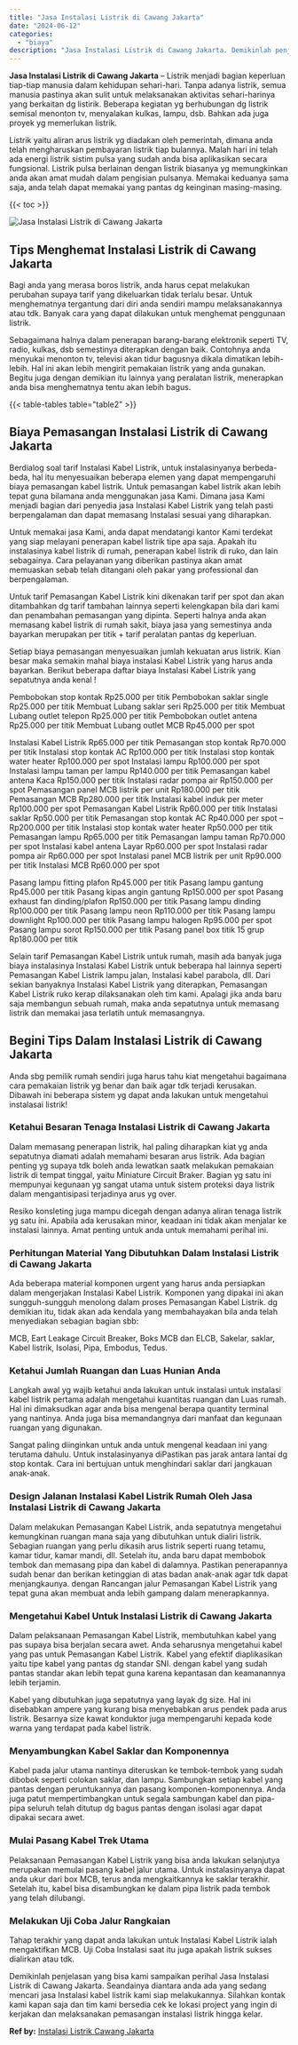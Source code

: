 ```yaml
---
title: "Jasa Instalasi Listrik di Cawang Jakarta"
date: "2024-06-12"
categories: 
  - "biaya"
description: "Jasa Instalasi Listrik di Cawang Jakarta. Demikinlah penjelasan yang bisa kami sampaikan perihal Jasa Instalasi Listrik di Cawang Jakarta. Seandainya diantar..."
---
```


**Jasa Instalasi Listrik di Cawang Jakarta** – Listrik menjadi bagian keperluan tiap-tiap manusia dalam kehidupan sehari-hari. Tanpa adanya listrik, semua manusia pastinya akan sulit untuk melaksanakan aktivitas sehari-harinya yang berkaitan dg listirik. Beberapa kegiatan yg berhubungan dg listrik semisal menonton tv, menyalakan kulkas, lampu, dsb. Bahkan ada juga proyek yg memerlukan listrik.

Listrik yaitu aliran arus listrik yg diadakan oleh pemerintah, dimana anda telah mengharuskan pembayaran listrik tiap bulannya. Malah hari ini telah ada energi listrik sistim pulsa yang sudah anda bisa aplikasikan secara fungsional. Listrik pulsa berlainan dengan listrik biasanya yg memungkinkan anda akan amat mudah dalam pengisian pulsanya. Memakai keduanya sama saja, anda telah dapat memakai yang pantas dg keinginan masing-masing.

{{< toc >}}

![Jasa Instalasi Listrik di Cawang Jakarta](/images/instalasi-listrik-murah30.png)

## Tips Menghemat Instalasi Listrik di Cawang Jakarta

Bagi anda yang merasa boros listrik, anda harus cepat melakukan perubahan supaya tarif yang dikeluarkan tidak terlalu besar. Untuk menghematnya tergantung dari diri anda sendiri mampu melaksanakannya atau tdk. Banyak cara yang dapat dilakukan untuk menghemat penggunaan listrik.

Sebagaimana halnya dalam penerapan barang-barang elektronik seperti TV, radio, kulkas, dsb semestinya diterapkan dengan baik. Contohnya anda menyukai menonton tv, televisi akan tidur bagusnya dikala dimatikan lebih-lebih. Hal ini akan lebih mengirit pemakaian listrik yang anda gunakan. Begitu juga dengan demikian itu lainnya yang peralatan listrik, menerapkan anda bisa menghematnya tentu akan lebih bagus.

{{< table-tables table="table2" >}}

## Biaya Pemasangan Instalasi Listrik di Cawang Jakarta

Berdialog soal tarif Instalasi Kabel Listrik, untuk instalasinyanya berbeda-beda, hal itu menyesuaikan beberapa elemen yang dapat mempengaruhi biaya pemasangan kabel listrik. Untuk pemasangan kabel listrik akan lebih tepat guna bilamana anda menggunakan jasa Kami. Dimana jasa Kami menjadi bagian dari penyedia jasa Instalasi Kabel Listrik yang telah pasti berpengalaman dan dapat memasang Instalasi sesuai yang diharapkan.

Untuk memakai jasa Kami, anda dapat mendatangi kantor Kami terdekat yang siap melayani penerapan kabel listrik tipe apa saja. Apakah itu instalasinya kabel listrik di rumah, penerapan kabel listrik di ruko, dan lain sebagainya. Cara pelayanan yang diberikan pastinya akan amat memuaskan sebab telah ditangani oleh pakar yang professional dan berpengalaman.

Untuk tarif Pemasangan Kabel Listrik kini dikenakan tarif per spot dan akan ditambahkan dg tarif tambahan lainnya seperti kelengkapan bila dari kami dan penambahan pemasangan yang dipinta. Seperti halnya anda akan memasang kabel listrik di rumah sakit, biaya jasa yang semestinya anda bayarkan merupakan per titik + tarif peralatan pantas dg keperluan.

Setiap biaya pemasangan menyesuaikan jumlah kekuatan arus listrik. Kian besar maka semakin mahal biaya instalasi Kabel Listrik yang harus anda bayarkan. Berikut beberapa daftar biaya Instalasi Kabel Listrik yang sepatutnya anda kenal !

Pembobokan stop kontak Rp25.000 per titik Pembobokan saklar single Rp25.000 per titik Membuat Lubang saklar seri Rp25.000 per titik Membuat Lubang outlet telepon Rp25.000 per titik Pembobokan outlet antena Rp25.000 per titik Membuat Lubang outlet MCB Rp45.000 per spot

Instalasi Kabel Listrik Rp65.000 per titik Pemasangan stop kontak Rp70.000 per titik Instalasi stop kontak AC Rp100.000 per titik Instalasi stop kontak water heater Rp100.000 per spot Instalasi lampu Rp100.000 per spot Instalasi lampu taman per lampu Rp140.000 per titik Pemasangan kabel antena Kaca Rp150.000 per titik Instalasi radar pompa air Rp150.000 per spot Pemasangan panel MCB listrik per unit Rp180.000 per titik Pemasangan MCB Rp280.000 per titik Instalasi kabel induk per meter Rp100.000 per spot Pemasangan Kabel Listrik Rp60.000 per titik Instalasi saklar Rp50.000 per titik Pemasangan stop kontak AC Rp40.000 per spot – Rp200.000 per titik Instalasi stop kontak water heater Rp50.000 per titik Pemasangan lampu Rp65.000 per titik Pemasangan lampu taman Rp70.000 per spot Instalasi kabel antena Layar Rp60.000 per spot Instalasi radar pompa air Rp60.000 per spot Instalasi panel MCB listrik per unit Rp90.000 per titik Instalasi MCB Rp60.000 per spot

Pasang lampu fitting plafon Rp45.000 per titik Pasang lampu gantung Rp45.000 per titik Pasang kipas angin gantung Rp150.000 per spot Pasang exhaust fan dinding/plafon Rp150.000 per titik Pasang lampu dinding Rp100.000 per titik Pasang lampu neon Rp110.000 per titik Pasang lampu downlight Rp100.000 per titik Pasang lampu halogen Rp95.000 per spot Pasang lampu sorot Rp150.000 per titik Pasang panel box titik 15 grup Rp180.000 per titik

Selain tarif Pemasangan Kabel Listrik untuk rumah, masih ada banyak juga biaya instalasinya Instalasi Kabel Listrik untuk beberapa hal lainnya seperti Pemasangan Kabel Listrik lampu jalan, Instalasi kabel parabola, dll. Dari sekian banyaknya Instalasi Kabel Listrik yang diterapkan, Pemasangan Kabel Listrik ruko kerap dilaksanakan oleh tim kami. Apalagi jika anda baru saja membangun sebuah rumah, maka anda sepatutnya untuk memasang listrik dan memakai jasa terlatih untuk memasangnya.

## Begini Tips Dalam Instalasi Listrik di Cawang Jakarta


Anda sbg pemilik rumah sendiri juga harus tahu kiat mengetahui bagaimana cara pemakaian listrik yg benar dan baik agar tdk terjadi kerusakan. Dibawah ini beberapa sistem yg dapat anda lakukan untuk mengetahui instalasai listrik!

### Ketahui Besaran Tenaga Instalasi Listrik di Cawang Jakarta

Dalam memasang penerapan listrik, hal paling diharapkan kiat yg anda sepatutnya diamati adalah memahami besaran arus listrik. Ada bagian penting yg supaya tdk boleh anda lewatkan saatk melakukan pemakaian listrik di tempat tinggal, yaitu Miniature Circuit Braker. Bagian yg satu ini mempunyai kegunaan yg sangat utama untuk sistem proteksi daya listrik dalam mengantisipasi terjadinya arus yg over.

Resiko konsleting juga mampu dicegah dengan adanya aliran tenaga listrik yg satu ini. Apabila ada kerusakan minor, keadaan ini tidak akan menjalar ke instalasi lainnya. Amat penting untuk anda untuk memahami perihal ini.

### Perhitungan Material Yang Dibutuhkan Dalam Instalasi Listrik di Cawang Jakarta

Ada beberapa material komponen urgent yang harus anda persiapkan dalam mengerjakan Instalasi Kabel Listrik. Komponen yang dipakai ini akan sungguh-sungguh menolong dalam proses Pemasangan Kabel Listrik. dg demikian itu, tidak akan ada kendala yang membahayakan bila anda telah menyediakan sebagian bagian sbb:

MCB, Eart Leakage Circuit Breaker, Boks MCB dan ELCB, Sakelar, saklar, Kabel listrik, Isolasi, Pipa, Embodus, Tedus.

### Ketahui Jumlah Ruangan dan Luas Hunian Anda

Langkah awal yg wajib ketahui anda lakukan untuk instalasi untuk instalasi kabel listrik pertama adalah mengetahui kuantitas ruangan dan Luas rumah. Hal ini dimaksudkan agar anda bisa mengenal berapa quantity terminal yang nantinya. Anda juga bisa memandangnya dari manfaat dan kegunaan ruangan yang digunakan.

Sangat paling diinginkan untuk anda untuk mengenal keadaan ini yang terutama dahulu. Untuk instalasinyanya diPastikan pas jarak antara lantai dg stop kontak. Cara ini bertujuan untuk menghindari saklar dari jangkauan anak-anak.

### Design Jalanan Instalasi Kabel Listrik Rumah Oleh Jasa Instalasi Listrik di Cawang Jakarta

Dalam melakukan Pemasangan Kabel Listrik, anda sepatutnya mengetahui kemungkinan ruangan mana saja yang dibutuhkan untuk dialiri listrik. Sebagian ruangan yang perlu dikasih arus listrik seperti ruang tetamu, kamar tidur, kamar mandi, dll. Setelah itu, anda baru dapat membobok tembok dan memasang pipa dan kabel di dalamnya. Pastikan penerapannya sudah benar dan berikan ketinggian di atas badan anak-anak agar tdk dapat menjangkaunya. dengan Rancangan jalur Pemasangan Kabel Listrik yang tepat guna akan membuat anda lebih gampang dalam menerapkannya.

### Mengetahui Kabel Untuk Instalasi Listrik di Cawang Jakarta

Dalam pelaksanaan Pemasangan Kabel Listrik, membutuhkan kabel yang pas supaya bisa berjalan secara awet. Anda seharusnya mengetahui kabel yang pas untuk Pemasangan Kabel Listrik. Kabel yang efektif diaplikasikan yaitu tipe kabel yang pantas dg standar SNI. dengan kabel yang sudah pantas standar akan lebih tepat guna karena kepantasan dan keamanannya lebih terjamin.

Kabel yang dibutuhkan juga sepatutnya yang layak dg size. Hal ini disebabkan ampere yang kurang bisa menyebabkan arus pendek pada arus listrik. Besarnya size kawat konduktor juga mempengaruhi kepada kode warna yang terdapat pada kabel listrik.

### Menyambungkan Kabel Saklar dan Komponennya

Kabel pada jalur utama nantinya diteruskan ke tembok-tembok yang sudah dibobok seperti colokan saklar, dan lampu. Sambungkan setiap kabel yang pantas dengan peruntukannya dan pasang komponen-komponennya. Anda juga patut mempertimbangkan untuk segala sambungan kabel dan pipa-pipa seluruh telah ditutup dg bagus pantas dengan isolasi agar dapat dipakai secara awet.

### Mulai Pasang Kabel Trek Utama

Pelaksanaan Pemasangan Kabel Listrik yang bisa anda lakukan selanjutya merupakan memulai pasang kabel jalur utama. Untuk instalasinyanya dapat anda ukur dari box MCB, terus anda mengkaitkannya ke saklar terakhir. Setelah itu, kabel bisa disambungkan ke dalam pipa listrik pada tembok yang telah dilubangi.

### Melakukan Uji Coba Jalur Rangkaian

Tahap terakhir yang dapat anda lakukan untuk Instalasi Kabel Listrik ialah mengaktifkan MCB. Uji Coba Instalasi saat itu juga apakah listrik sukses dialirkan atau tdk.

Demikinlah penjelasan yang bisa kami sampaikan perihal Jasa Instalasi Listrik di Cawang Jakarta. Seandainya diantara anda ada yang sedang mencari jasa Instalasi kabel listrik kami siap melakukannya. Silahkan kontak kami kapan saja dan tim kami bersedia cek ke lokasi project yang ingin di kerjakan dan melaksanakan pemasangan instalasi listrik hingga kelar.

**Ref by:** [Instalasi Listrik Cawang Jakarta](https://id.wikipedia.org/wiki/Instalasi)
